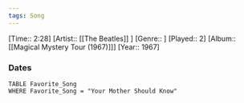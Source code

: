 ```yaml
---
tags: Song  
---
```

[Time:: 2:28]
[Artist:: [[The Beatles]] ]
[Genre:: ]
[Played:: 2]
[Album:: [[Magical Mystery Tour (1967)]]]
[Year:: 1967]
### Dates
````dataview
TABLE Favorite_Song
WHERE Favorite_Song = "Your Mother Should Know"
````